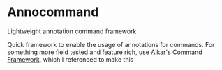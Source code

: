 # Annocommand
Lightweight annotation command framework

Quick framework to enable the usage of annotations for commands. For something more field tested and feature rich, use [Aikar's Command Framework](https://github.com/aikar/commands), which I referenced to make this
